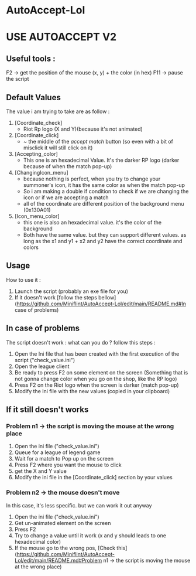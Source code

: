 # AutoAccept-Lol
# USE AUTOACCEPT V2
## Useful tools :
F2 -> get the position of the mouse (x, y) + the color (in hex)
F11 -> pause the script

## Default Values
The value i am trying to take are as follow :
  1. [Coordinate_check]
     - Riot Rp logo (X and Y)(because it's not animated)
  2. [Coordinate_click]
     - ~ the middle of the _accept match_ button (so even with a bit of misclick it will still click on it)
  3. [Accepting_color]
     - This one is an hexadecimal Value. It's the darker RP logo (darker because of when the match pop-up)
  4. [ChangingIcon_menu]
     - because nothing is perfect, when you try to change your summoner's icon, it has the same color as when the match pop-up
     - So i am making a double if condition to check if we are changing the icon or if we are accepting a match
     - all of the coordinate are different position of the background menu (0x130A01)
  5. [Icon_menu_color]
     - this one is also an hexadecimal value. it's the color of the background
     - Both have the same value. but they can support different values. as long as the x1 and y1 + x2 and y2 have the correct coordinate and colors

## Usage
How to use it :
  1. Launch the script (probably an exe file for you)
  2. If it doesn't work [follow the steps bellow](https://github.com/Miniflint/AutoAccept-Lol/edit/main/README.md#In case of problems)

## In case of problems
The script doesn't work : what can you do ?
follow this steps :
  1. Open the Ini file that has been created with the first execution of the script ("check_value.ini")
  2. Open the league client
  3. Be ready to press F2 on some element on the screen (Something that is not gonna change color when you go on the shop, like the RP logo)
  4. Press F2 on the Riot logo when the screen is darker (match pop-up)
  5. Modify the Ini file with the new values (copied in your clipboard)

## If it still doesn't works
### Problem n1 -> the script is moving the mouse at the wrong place
  1. Open the ini file ("check_value.ini")
  2. Queue for a league of legend game
  3. Wait for a match to Pop up on the screen
  4. Press F2 where you want the mouse to click
  5. get the X and Y value
  6. Modify the ini file in the [Coordinate_click] section by your values

### Problem n2 -> the mouse doesn't move
In this case, it's less specific. but we can work it out anyway
  1. Open the ini file ("check_value.ini")
  2. Get un-animated element on the screen
  3. Press F2
  4. Try to change a value until it work (x and y should leads to one hexadecimal color)
  5. If the mouse go to the wrong pos, [Check this](https://github.com/Miniflint/AutoAccept-Lol/edit/main/README.md#Problem n1 -> the script is moving the mouse at the wrong place)
